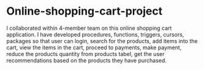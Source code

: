 # Online-shopping-cart-project

I collaborated within 4-member team on this online shopping cart application. 
I have developed procedures, functions, triggers, cursors, packages so that user can login, search for the products, add items into the cart, view the items in the cart, proceed to payments, make payment, reduce the products quantity from products tabel, get the user recommendations based on the products they have purchased.
